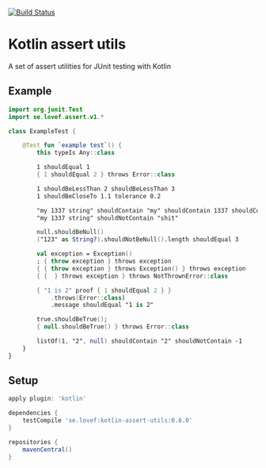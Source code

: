 [![Build Status](https://travis-ci.org/lovef/kotlin-assert-utils.svg?branch=master)](https://travis-ci.org/lovef/kotlin-assert-utils)

# Kotlin assert utils

A set of assert utilities for JUnit testing with Kotlin

## Example

```kotlin
import org.junit.Test
import se.lovef.assert.v1.*

class ExampleTest {

    @Test fun `example test`() {
        this typeIs Any::class

        1 shouldEqual 1
        { 1 shouldEqual 2 } throws Error::class

        1 shouldBeLessThan 2 shouldBeLessThan 3
        1 shouldBeCloseTo 1.1 tolerance 0.2

        "my 1337 string" shouldContain "my" shouldContain 1337 shouldContain "string"
        "my 1337 string" shouldNotContain "shit"

        null.shouldBeNull()
        ("123" as String?).shouldNotBeNull().length shouldEqual 3

        val exception = Exception()
        ; { throw exception } throws exception
        { { throw exception } throws Exception() } throws exception
        { {  } throws exception } throws NotThrownError::class

        { "1 is 2" proof { 1 shouldEqual 2 } }
            .throws(Error::class)
            .message shouldEqual "1 is 2"

        true.shouldBeTrue();
        { null.shouldBeTrue() } throws Error::class

        listOf(1, "2", null) shouldContain "2" shouldNotContain -1
    }
}
```

## Setup

```gradle
apply plugin: 'kotlin'

dependencies {
    testCompile 'se.lovef:kotlin-assert-utils:0.6.0'
}

repositories {
    mavenCentral()
}
```
